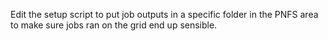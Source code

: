 Edit the setup script to put job outputs in a specific folder in the PNFS area to make sure jobs ran on the grid end up sensible.
